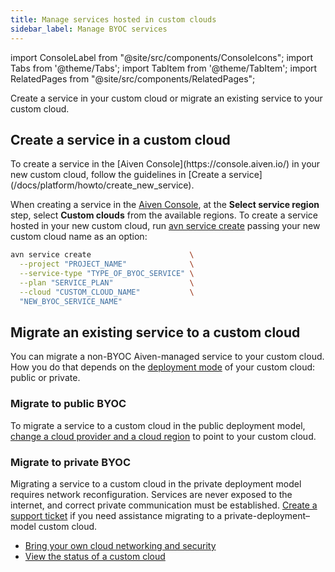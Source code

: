```yaml
---
title: Manage services hosted in custom clouds
sidebar_label: Manage BYOC services
---
```


import ConsoleLabel from "@site/src/components/ConsoleIcons";
import Tabs from '@theme/Tabs';
import TabItem from '@theme/TabItem';
import RelatedPages from "@site/src/components/RelatedPages";

Create a service in your custom cloud or migrate an existing service to your custom cloud.

## Create a service in a custom cloud

<Tabs groupId="group1">
<TabItem value="1" label="Aiven Console" default>
To create a service in the [Aiven Console](https://console.aiven.io/) in your new
custom cloud, follow the guidelines in
[Create a service](/docs/platform/howto/create_new_service).

When creating a service in the [Aiven Console](https://console.aiven.io/), at the
**Select service region** step, select **Custom clouds** from the available regions.
</TabItem>
<TabItem value="2" label="Aiven CLI">
To create a service hosted in your new custom cloud, run
[avn service create](/docs/tools/cli/service-cli#avn-cli-service-create) passing your new
custom cloud name as an option:

```bash
avn service create                      \
  --project "PROJECT_NAME"              \
  --service-type "TYPE_OF_BYOC_SERVICE" \
  --plan "SERVICE_PLAN"                 \
  --cloud "CUSTOM_CLOUD_NAME"           \
  "NEW_BYOC_SERVICE_NAME"
```

</TabItem>
</Tabs>

## Migrate an existing service to a custom cloud

You can migrate a non-BYOC Aiven-managed service to your custom cloud. How you do that
depends on the [deployment mode](/docs/platform/concepts/byoc#byoc-architecture) of
your custom cloud: public or private.

### Migrate to public BYOC

To migrate a service to a custom cloud in the public deployment model,
[change a cloud provider and a cloud region](/docs/platform/howto/migrate-services-cloud-region)
to point to your custom cloud.

### Migrate to private BYOC

Migrating a service to a custom cloud in the private deployment model requires network
reconfiguration. Services are never exposed to the internet, and correct private
communication must be established.
[Create a support ticket](/docs/platform/howto/support#create-a-support-ticket)
if you need assistance migrating to a private-deployment–model custom cloud.

<RelatedPages/>

-   [Bring your own cloud networking and security](/docs/platform/howto/byoc/networking-security)
-   [View the status of a custom cloud](/docs/platform/howto/byoc/view-custom-cloud-status)

